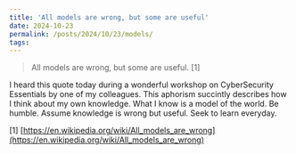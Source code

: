 ```yaml
---
title: 'All models are wrong, but some are useful'
date: 2024-10-23
permalink: /posts/2024/10/23/models/
tags:
---
```

> All models are wrong, but some are useful. [1] 

I heard this quote today during a wonderful workshop on CyberSecurity Essentials by one of my colleagues. This aphorism succintly describes how I think about my own knowledge. What I know is a model of the world. Be humble. Assume knowledge is wrong but useful. Seek to learn everyday. 

[1] [https://en.wikipedia.org/wiki/All_models_are_wrong](https://en.wikipedia.org/wiki/All_models_are_wrong)
